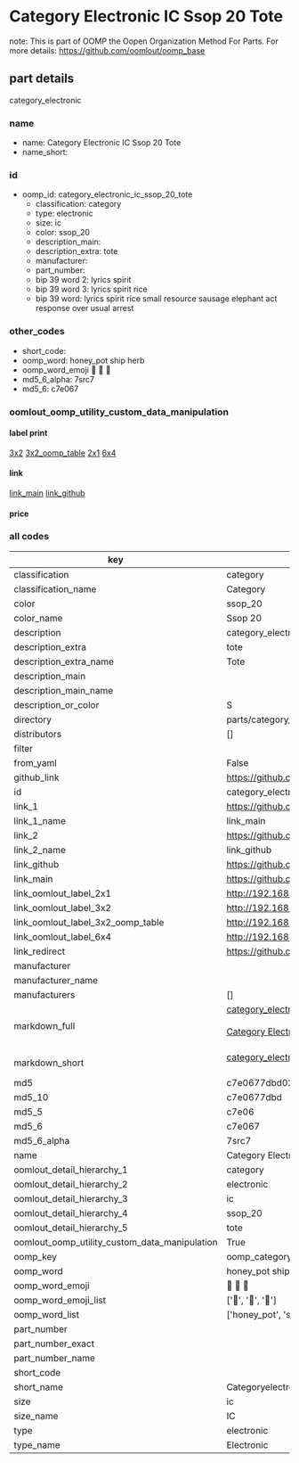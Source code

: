 # Category Electronic IC Ssop 20 Tote  

note: This is part of OOMP the Oopen Organization Method For Parts. For more details: https://github.com/oomlout/oomp_base

##  part details
  



category_electronic



### name
* name: Category Electronic IC Ssop 20 Tote
* name_short: 
### id
* oomp_id: category_electronic_ic_ssop_20_tote
  * classification: category
  * type: electronic
  * size: ic
  * color: ssop_20
  * description_main: 
  * description_extra: tote
  * manufacturer: 
  * part_number: 
  * bip 39 word 2: lyrics spirit
  * bip 39 word 3: lyrics spirit rice
  * bip 39 word: lyrics spirit rice small resource sausage elephant act response over usual arrest

### other_codes
* short_code: 
* oomp_word: honey_pot ship herb
* oomp_word_emoji :honey_pot: :ship: :herb:
* md5_6_alpha: 7src7
* md5_6: c7e067






### oomlout_oomp_utility_custom_data_manipulation
#### label print
[3x2](http://192.168.1.245:1112/?label=oomp%207src7)
[3x2_oomp_table](http://192.168.1.108:1112/?label=oomp%207src7)
[2x1](http://192.168.1.242:1112/?label=oomp%207src7)
[6x4](http://192.168.1.55:1112/?label=oomp%207src7)    

#### link

[link_main](https://github.com/oomlout/oomlout_oomp_version_1_messy/tree/main/parts/category_electronic_ic_ssop_20_tote) [link_github](https://github.com/oomlout/oomlout_oomp_version_1_messy/tree/main/parts/category_electronic_ic_ssop_20_tote)                             

#### price







### all codes 
| key | value |  
| --- | --- |  
| classification | category |  
| classification_name | Category |  
| color | ssop_20 |  
| color_name | Ssop 20 |  
| description | category_electronic |  
| description_extra | tote |  
| description_extra_name | Tote |  
| description_main |  |  
| description_main_name |  |  
| description_or_color | S  |  
| directory | parts/category_electronic_ic_ssop_20_tote |  
| distributors | [] |  
| filter |  |  
| from_yaml | False |  
| github_link | https://github.com/oomlout/oomlout_oomp_part_src/tree/main/parts/category_electronic_ic_ssop_20_tote |  
| id | category_electronic_ic_ssop_20_tote |  
| link_1 | https://github.com/oomlout/oomlout_oomp_version_1_messy/tree/main/parts/category_electronic_ic_ssop_20_tote |  
| link_1_name | link_main |  
| link_2 | https://github.com/oomlout/oomlout_oomp_version_1_messy/tree/main/parts/category_electronic_ic_ssop_20_tote |  
| link_2_name | link_github |  
| link_github | https://github.com/oomlout/oomlout_oomp_version_1_messy/tree/main/parts/category_electronic_ic_ssop_20_tote |  
| link_main | https://github.com/oomlout/oomlout_oomp_version_1_messy/tree/main/parts/category_electronic_ic_ssop_20_tote |  
| link_oomlout_label_2x1 | http://192.168.1.242:1112/?label=oomp%207src7 |  
| link_oomlout_label_3x2 | http://192.168.1.245:1112/?label=oomp%207src7 |  
| link_oomlout_label_3x2_oomp_table | http://192.168.1.108:1112/?label=oomp%207src7 |  
| link_oomlout_label_6x4 | http://192.168.1.55:1112/?label=oomp%207src7 |  
| link_redirect | https://github.com/oomlout/oomlout_oomp_version_1_messy/tree/main/parts/category_electronic_ic_ssop_20_tote |  
| manufacturer |  |  
| manufacturer_name |  |  
| manufacturers | [] |  
| markdown_full | [category_electronic_ic_ssop_20_tote](none)<br>[](none)<br>[Category Electronic Ic Ssop 20 Tote](none)<br><br> |  
| markdown_short | [category_electronic_ic_ssop_20_tote](none)<br><br> |  
| md5 | c7e0677dbd0268fafedbccc77274842b |  
| md5_10 | c7e0677dbd |  
| md5_5 | c7e06 |  
| md5_6 | c7e067 |  
| md5_6_alpha | 7src7 |  
| name | Category Electronic IC Ssop 20 Tote |  
| oomlout_detail_hierarchy_1 | category |  
| oomlout_detail_hierarchy_2 | electronic |  
| oomlout_detail_hierarchy_3 | ic |  
| oomlout_detail_hierarchy_4 | ssop_20 |  
| oomlout_detail_hierarchy_5 | tote |  
| oomlout_oomp_utility_custom_data_manipulation | True |  
| oomp_key | oomp_category_electronic_ic_ssop_20_tote |  
| oomp_word | honey_pot ship herb |  
| oomp_word_emoji | :honey_pot: :ship: :herb: |  
| oomp_word_emoji_list | [':honey_pot:', ':ship:', ':herb:'] |  
| oomp_word_list | ['honey_pot', 'ship', 'herb'] |  
| part_number |  |  
| part_number_exact |  |  
| part_number_name |  |  
| short_code |  |  
| short_name | Categoryelectronic |  
| size | ic |  
| size_name | IC |  
| type | electronic |  
| type_name | Electronic |  
